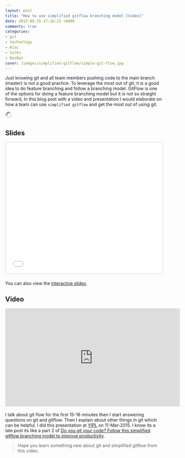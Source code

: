 ```yaml
---
layout: post
title: "How to use simplified gitflow branching model [Video]"
date: 2015-09-25 17:16:23 +0400
comments: true
categories: 
- git 
- technology
- misc
- talks
- DevOps
cover: /images/simplified-gitflow/simple-git-flow.jpg
---
```


Just knowing git and all team members pushing code to the main branch (master) is not a good practice.
To leverage the most out of git, it is a good idea to do feature branching and follow a branching model.
GitFlow is one of the options for doing a feature branching model but it is not so straight forward,
In this blog post with a video and presentation I would elaborate on how a team can use `simplified gitflow`
and get the most out of using git.

<img class="center" src="/images/generic/loading.gif" data-echo="/images/simplified-gitflow/simple-git-flow.jpg" title="Simplified git-flow" alt="Simplified git-flow">

<!-- more -->

## Slides

<center><iframe src="//www.slideshare.net/slideshow/embed_code/42503092" width="510" height="420" frameborder="0" marginwidth="0" marginheight="0" scrolling="no" style="border:1px solid #CCC; border-width:1px; margin-bottom:5px; max-width: 100%;" allowfullscreen> </iframe></center>

You can also view the [interactive slides](http://bit.ly/1KzaNbj).

## Video

<center><iframe width="560" height="315" src="https://www.youtube.com/embed/nwM2U-38JP8" frameborder="0" allowfullscreen></iframe></center>

I talk about git flow for the first 15-16 minutes then I start answering questions on git and gitflow. Then
I explain about other things in git which can be helpful. I did this presentation at [YIPL](http://yipl.com.np)
on 11-Mar-2015. I know its a late post its like a part 2 of [Do you git your code? Follow this simplified gitflow branching model to improve productivity](http://bit.ly/s-git-flow).

> Hope you learn something new about git and simplified gitflow from this video.
